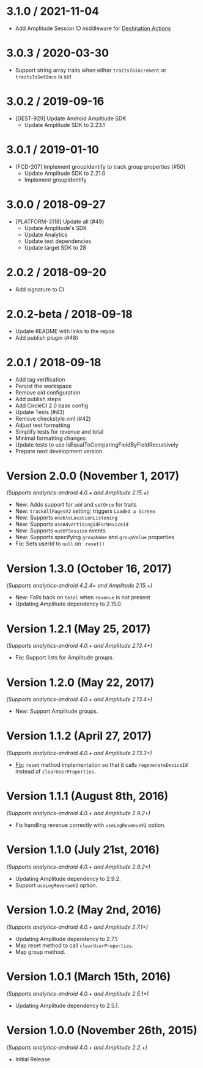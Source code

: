 3.1.0 / 2021-11-04
==================

* Add Amplitude Session ID middleware for [Destination Actions](https://segment.com/docs/connections/destinations/catalog/actions-amplitude/)

3.0.3 / 2020-03-30
==================

  * Support string array traits when either `traitsToIncrement` or `traitsToSetOnce` is set

3.0.2 / 2019-09-16
==================

  * [DEST-929] Update Android Ampltiude SDK
    * Update Amplitude SDK to 2.23.1

3.0.1 / 2019-01-10
==================

  * [FCD-207] Implement groupIdentify to track group properties (#50)
    * Update Amplitude SDK to 2.21.0
    * Implement groupIdentify

3.0.0 / 2018-09-27
==================

  * [PLATFORM-3118] Update all (#49)
    * Update Amplitude's SDK
    * Update Analytics
    * Update test dependencies
    * Update target SDK to 28

2.0.2 / 2018-09-20
==================

  * Add signature to CI

2.0.2-beta / 2018-09-18
=======================

  * Update README with links to the repos
  * Add publish plugin (#48)

2.0.1 / 2018-09-18
==================

  * Add tag verification
  * Persist the workspace
  * Remove old configuration
  * Add publish steps
  * Add CircleCI 2.0 base config
  * Update Tests (#43)
  * Remove checkstyle.xml (#42)
  * Adjust test formatting
  * Simplify tests for revenue and total
  * Minimal formatting changes
  * Update tests to use isEqualToComparingFieldByFieldRecursively
  * Prepare next development version.

Version 2.0.0 (November 1, 2017)
================================
*(Supports analytics-android 4.0.+ and Amplitude 2.15.+)*

  * New: Adds support for `add` and `setOnce` for traits
  * New: `trackAllPagesV2` setting; triggers `Loaded a Screen`
  * New: Supports `enableLocationListening`
  * New: Supports `useAdvertisingIdForDeviceId`
  * New: Supports `outOfSession` events
  * New: Supports specifying `groupName` and `groupValue` properties
  * Fix: Sets userId to `null` on `.reset()`

Version 1.3.0 (October 16, 2017)
==============================
*(Supports analytics-android 4.2.4+ and Amplitude 2.15.+)*

  * New: Falls back on `total` when `revenue` is not present
  * Updating Amplitude dependency to 2.15.0.

Version 1.2.1 (May 25, 2017)
==============================
*(Supports analytics-android 4.0.+ and Amplitude 2.13.4+)*

  * Fix: Support lists for Amplitude groups.

Version 1.2.0 (May 22, 2017)
==============================
*(Supports analytics-android 4.0.+ and Amplitude 2.13.4+)*

  * New: Support Amplitude groups.

Version 1.1.2 (April 27, 2017)
==============================
*(Supports analytics-android 4.0.+ and Amplitude 2.13.3+)*

  * [Fix](https://github.com/segment-integrations/analytics-android-integration-amplitude/pull/15): `reset` method implementation so that it calls `regenerateDeviceId` instead of `clearUserProperties`.

Version 1.1.1 (August 8th, 2016)
==============================
*(Supports analytics-android 4.0.+ and Amplitude 2.9.2+)*

  * Fix handling revenue correctly with `useLogRevenueV2` option.

Version 1.1.0 (July 21st, 2016)
==============================
*(Supports analytics-android 4.0.+ and Amplitude 2.9.2+)*

  * Updating Amplitude dependency to 2.9.2.
  * Support `useLogRevenueV2` option.

Version 1.0.2 (May 2nd, 2016)
==============================
*(Supports analytics-android 4.0.+ and Amplitude 2.7.1+)*

  * Updating Amplitude dependency to 2.7.1.
  * Map reset method to call `clearUserProperties`.
  * Map group method.


Version 1.0.1 (March 15th, 2016)
==============================
*(Supports analytics-android 4.0.+ and Amplitude 2.5.1+)*

  * Updating Amplitude dependency to 2.5.1.


Version 1.0.0 (November 26th, 2015)
==============================
*(Supports analytics-android 4.0.+ and Amplitude 2.2.+)*

  * Initial Release
